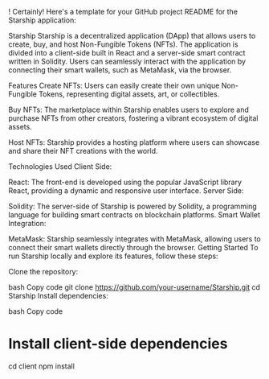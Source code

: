 !
Certainly! Here's a template for your GitHub project README for the Starship application:

Starship
Starship is a decentralized application (DApp) that allows users to create, buy, and host Non-Fungible Tokens (NFTs). The application is divided into a client-side built in React and a server-side smart contract written in Solidity. Users can seamlessly interact with the application by connecting their smart wallets, such as MetaMask, via the browser.

Features
Create NFTs:
Users can easily create their own unique Non-Fungible Tokens, representing digital assets, art, or collectibles.

Buy NFTs:
The marketplace within Starship enables users to explore and purchase NFTs from other creators, fostering a vibrant ecosystem of digital assets.

Host NFTs:
Starship provides a hosting platform where users can showcase and share their NFT creations with the world.

Technologies Used
Client Side:

React: The front-end is developed using the popular JavaScript library React, providing a dynamic and responsive user interface.
Server Side:

Solidity: The server-side of Starship is powered by Solidity, a programming language for building smart contracts on blockchain platforms.
Smart Wallet Integration:

MetaMask: Starship seamlessly integrates with MetaMask, allowing users to connect their smart wallets directly through the browser.
Getting Started
To run Starship locally and explore its features, follow these steps:

Clone the repository:

bash
Copy code
git clone https://github.com/your-username/Starship.git
cd Starship
Install dependencies:

bash
Copy code
# Install client-side dependencies
cd client
npm install

